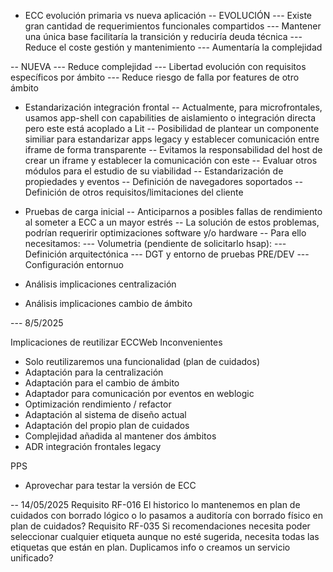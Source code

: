 - ECC evolución primaria vs nueva aplicación
-- EVOLUCIÓN
--- Existe gran cantidad de requerimientos funcionales compartidos
--- Mantener una única base facilitaría la transición y reduciría deuda técnica
--- Reduce el coste gestión y mantenimiento
--- Aumentaría la complejidad

-- NUEVA
--- Reduce complejidad
--- Libertad evolución con requisitos específicos por ámbito
--- Reduce riesgo de falla por features de otro ámbito

- Estandarización integración frontal
-- Actualmente, para microfrontales, usamos app-shell con capabilities de aislamiento o integración directa pero este está acoplado a Lit
-- Posibilidad de plantear un componente similiar para estandarizar apps legacy y establecer comunicación entre iframe de forma transparente
-- Evitamos la responsabilidad del host de crear un iframe y establecer la comunicación con este
-- Evaluar otros módulos para el estudio de su viabilidad
-- Estandarización de propiedades y eventos
-- Definición de navegadores soportados
-- Definición de otros requisitos/limitaciones del cliente

- Pruebas de carga inicial
-- Anticiparnos a posibles fallas de rendimiento al someter a ECC a un mayor estrés
-- La solución de estos problemas, podrían requeririr optimizaciones software y/o hardware
-- Para ello necesitamos:
--- Volumetria (pendiente de solicitarlo hsap):
--- Definición arquitectónica
--- DGT y entorno de pruebas PRE/DEV
--- Configuración entornuo

- Análisis implicaciones centralización

- Análisis implicaciones cambio de ámbito

--- 8/5/2025

Implicaciones de reutilizar ECCWeb
Inconvenientes
- Solo reutilizaremos una funcionalidad (plan de cuidados)
- Adaptación para la centralización
- Adaptación para el cambio de ámbito
- Adaptador para comunicación por eventos en weblogic
- Optimización rendimiento / refactor
- Adaptación al sistema de diseño actual
- Adaptación del propio plan de cuidados
- Complejidad añadida al mantener dos ámbitos
- ADR integración frontales legacy

PPS
- Aprovechar para testar la versión de ECC

-- 14/05/2025
Requisito RF-016 El historico lo mantenemos en plan de cuidados con borrado lógico o lo pasamos a auditoría con borrado físico en plan de cuidados?
Requisito RF-035 Si recomendaciones necesita poder seleccionar cualquier etiqueta aunque no esté sugerida, necesita todas las etiquetas que están en plan. Duplicamos info o creamos un servicio unificado?






